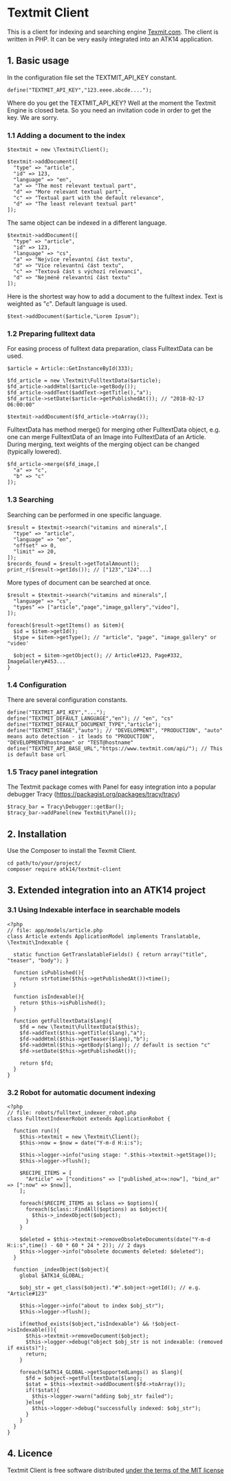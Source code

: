 Textmit Client
==============

This is a client for indexing and searching engine [Texmit.com](https://www.textmit.com/). The client is written in PHP. It can be very easily integrated into an ATK14 application. 

## 1. Basic usage

In the configuration file set the TEXTMIT_API_KEY constant.

    define("TEXTMIT_API_KEY","123.eeee.abcde....");

Where do you get the TEXTMIT_API_KEY? Well at the moment the Textmit Engine is closed beta. So you need an invitation code in order to get the key. We are sorry.

### 1.1 Adding a document to the index

    $textmit = new \Textmit\Client();

    $textmit->addDocument([
      "type" => "article",
      "id" => 123,
      "language" => "en",
      "a" => "The most relevant textual part",
      "d" => "More relevant textual part",
      "c" => "Textual part with the default relevance",
      "d" => "The least relevant textual part"
    ]);

The same object can be indexed in a different language.

    $textmit->addDocument([
      "type" => "article",
      "id" => 123,
      "language" => "cs",
      "a" => "Nejvíce relevantní část textu",
      "d" => "Více relevantní část textu",
      "c" => "Textová část s výchozí relevancí",
      "d" => "Nejméně relevantní část textu"
    ]);

Here is the shortest way how to add a document to the fulltext index. Text is weighted as "c". Default language is used.

    $text->addDocument($article,"Lorem Ipsum");

### 1.2 Preparing fulltext data

For easing process of fulltext data preparation, class FulltextData can be used.

    $article = Article::GetInstanceById(333);

    $fd_article = new \Textmit\FulltextData($article);
    $fd_article->addHtml($article->getBody());
    $fd_article->addText($addText->getTitle(),"a");
    $fd_article->setDate($article->getPublishedAt()); // "2018-02-17 06:00:00"

    $textmit->addDocument($fd_article->toArray());

FulltextData has method merge() for merging other FulltextData object, e.g. one can merge FulltextData of an Image into FulltextData of an Article. During merging, text weights of the merging object can be changed (typically lowered).

    $fd_article->merge($fd_image,[
      "a" => "c",
      "b" => "c"
    ]);

### 1.3 Searching

Searching can be performed in one specific language.

    $result = $textmit->search("vitamins and minerals",[
      "type" => "article",
      "language" => "en",
      "offset" => 0,
      "limit" => 20,
    ]);
    $records_found = $result->getTotalAmount();
    print_r($result->getIds()); // ["123","124"...]

More types of document can be searched at once.

    $result = $textmit->search("vitamins and minerals",[
      "language" => "cs",
      "types" => ["article","page","image_gallery","video"],
    ]);

    foreach($result->getItems() as $item){
      $id = $item->getId();
      $type = $item->getType(); // "article", "page", "image_gallery" or "video'

      $object = $item->getObject(); // Article#123, Page#332, ImageGallery#453...
    }

### 1.4 Configuration

There are several configuration constants.

    define("TEXTMIT_API_KEY","...");
    define("TEXTMIT_DEFAULT_LANGUAGE","en"); // "en", "cs"
    define("TEXTMIT_DEFAULT_DOCUMENT_TYPE","article");
    define("TEXTMIT_STAGE","auto"); // "DEVELOPMENT", "PRODUCTION", "auto" means auto detection - it leads to "PRODUCTION", "DEVELOPMENT@hostname" or "TEST@hostname"
    define("TEXTMIT_API_BASE_URL","https://www.textmit.com/api/"); // This is default base url

### 1.5 Tracy panel integration

The Textmit package comes with Panel for easy integration into a popular debugger Tracy (https://packagist.org/packages/tracy/tracy)

    $tracy_bar = Tracy\Debugger::getBar();
    $tracy_bar->addPanel(new Textmit\Panel());

## 2. Installation

Use the Composer to install the Texmit Client.

    cd path/to/your/project/
    composer require atk14/textmit-client

## 3. Extended integration into an ATK14 project

### 3.1 Using Indexable interface in searchable models

    <?php
    // file: app/models/article.php
    class Article extends ApplicationModel implements Translatable, \Textmit\Indexable {

      static function GetTranslatableFields() { return array("title", "teaser", "body"); }

      function isPublished(){
        return strtotime($this->getPublishedAt())<time();
      }
      
      function isIndexable(){
        return $this->isPublished();
      }

      function getFulltextData($lang){
        $fd = new \Textmit\FulltextData($this);
        $fd->addText($this->getTitle($lang),"a");
        $fd->addHtml($this->getTeaser($lang),"b");
        $fd->addHtml($this->getBody($lang)); // default is section "c" 
        $fd->setDate($this->getPublishedAt());

        return $fd;
      }
    }

### 3.2 Robot for automatic document indexing

    <?php
    // file: robots/fulltext_indexer_robot.php
    class FulltextIndexerRobot extends ApplicationRobot {

      function run(){
        $this->textmit = new \Textmit\Client();
        $this->now = $now = date("Y-m-d H:i:s");

        $this->logger->info("using stage: ".$this->textmit->getStage());
        $this->logger->flush();

        $RECIPE_ITEMS = [
          "Article" => ["conditions" => ["published_at<=:now"], "bind_ar" => [":now" => $now]],
        ];

        foreach($RECIPE_ITEMS as $class => $options){
          foreach($class::FindAll($options) as $object){
            $this->_indexObject($object);
          }
        }

        $deleted = $this->textmit->removeObsoleteDocuments(date("Y-m-d H:i:s",time() - 60 * 60 * 24 * 2)); // 2 days
        $this->logger->info("obsolete documents deleted: $deleted");
      }

      function _indexObject($object){
        global $ATK14_GLOBAL;

        $obj_str = get_class($object)."#".$object->getId(); // e.g. "Article#123"

        $this->logger->info("about to index $obj_str");
        $this->logger->flush();

        if(method_exists($object,"isIndexable") && !$object->isIndexable()){
          $this->textmit->removeDocument($object);
          $this->logger->debug("object $obj_str is not indexable: (removed if exists)");
          return;
        }

        foreach($ATK14_GLOBAL->getSupportedLangs() as $lang){
          $fd = $object->getFulltextData($lang);
          $stat = $this->textmit->addDocument($fd->toArray());
          if(!$stat){
            $this->logger->warn("adding $obj_str failed");
          }else{
            $this->logger->debug("successfully indexed: $obj_str");
          }
        }
      }
    }


## 4. Licence

Textmit Client is free software distributed [under the terms of the MIT license](http://www.opensource.org/licenses/mit-license)

[//]: # ( vim: set ts=2 et: )
